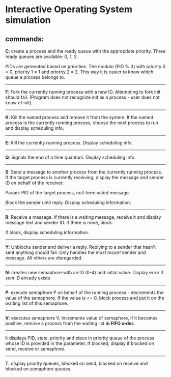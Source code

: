 # Interactive Operating System simulation
## commands:
**C**: create a process and the ready queue with the appropriate priority. Three ready queues are available: 0, 1, 2.

 PIDs are generated based on priorities. The modulo (PID % 3) with priority 0 = 0, priority 1 = 1 and priority 2 = 2. This way it is easier to know which queue a process belongs to.
____________________________________________
 **F**: Fork the currently running process with a new ID. Attempting to fork init should fail. (Program does not recognize init as a process - user does not know of init).

______________________________________________
 **K**: Kill the named process and remove it from the system. If the named process is the currently running process, choose the next process to run and display scheduling info.

______________________________________________
 **E**: Kill the currently running process. Display scheduling info.

______________________________________________
 **Q**: Signals the end of a time quantum. Display scheduling info.

______________________________________________
 **S**: Send a message to another process from the currently running process. If the target process is currently receiving, display the message and sender ID on behalf of the receiver.
 
 Param: PID of the target process, null-terminated message. 
 
 Block the sender until reply. Display scheduling information.

______________________________________________
 **R**: Receive a message. If there is a waiting message, receive it and display message text and sender ID. If there is none, block.

 If block, display scheduling information.

______________________________________________
 **Y**: Unblocks sender and deliver a reply. Replying to a sender that hasn't sent anything should fail. Only handles the *most recent* sender and message. All others are disregarded.

______________________________________________
**N**: creates new semaphore with an ID (0-4) and initial value. Display error if sem ID already exists

______________________________________________
**P**: execute semaphore P on behalf of the running process - decrements the value of the semaphore. If the value is <= 0, block process and put it on the waiting list of this semaphore.
______________________________________________
**V**: executes semaphore V. Increments value of semaphore, if it becomes positive, remove a process from the waiting list **in FIFO order.**

______________________________________________
**I**: displays PID, state, priority and place in priority queue of the process whose ID is provided in the parameter. If blocked, display if blocked on send, receive or semaphore.

______________________________________________
**T**: display priority queues, blocked on send, blocked on receive and blocked on semaphore queues.